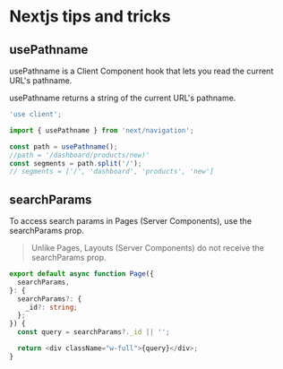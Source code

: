 # Nextjs tips and tricks

## usePathname

usePathname is a Client Component hook that lets you read the current URL's pathname.

usePathname returns a string of the current URL's pathname.

```ts
'use client';

import { usePathname } from 'next/navigation';

const path = usePathname();
//path = '/dashboard/products/new)'
const segments = path.split('/');
// segments = ['/', 'dashboard', 'products', 'new']
```

## searchParams

To access search params in Pages (Server Components), use the searchParams prop.

> Unlike Pages, Layouts (Server Components) do not receive the searchParams prop.

```ts
export default async function Page({
  searchParams,
}: {
  searchParams?: {
    _id?: string;
  };
}) {
  const query = searchParams?._id || '';

  return <div className="w-full">{query}</div>;
}
```
